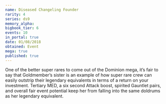 ```yaml
---
name: Diseased Changeling Founder
rarity: 4
series: ds9
memory_alpha:
bigbook_tier: 6
events: 10
in_portal: true
date: 01/08/2018
obtained: Event
mega: true
published: true
---
```


One of the better super rares to come out of the Dominion mega, it’s fair to say that Goldmember’s sister is an example of how super rare crew can easily outstrip their legendary equivalents in terms of a return on your investment. Tertiary MED, a six second Attack boost, spirited Gauntlet pairs, and overall fair event potential keep her from falling into the same doldrums as her legendary equivalent.
